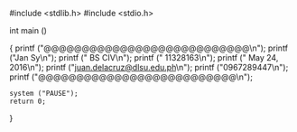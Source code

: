 #include <stdlib.h>
#include <stdio.h>

int main ()

{
	printf ("@@@@@@@@@@@@@@@@@@@@@@@@@@@\n");
	printf ("Jan Sy\n");
	printf (" BS CIV\n");
	printf (" 11328163\n");
	printf (" May 24, 2016\n");
	printf ("juan.delacruz@dlsu.edu.ph\n");
	printf ("0967289447\n");
	printf ("@@@@@@@@@@@@@@@@@@@@@@@@@@\n");
	
	system ("PAUSE");
	return 0;
}
